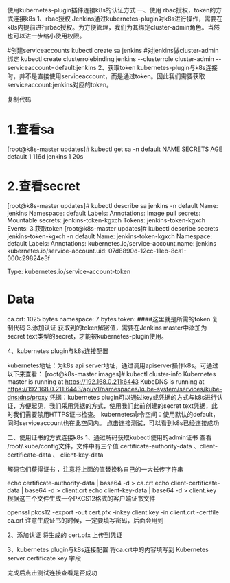 使用kubernetes-plugin插件连接k8s的认证方式
一、使用 rbac授权，token的方式连接k8s
1、rbac授权
Jenkins通过kubernetes-plugin对k8s进行操作，需要在k8s内提前进行rbac授权。为方便管理，我们为其绑定cluster-admin角色。当然也可以进一步缩小使用权限。

#创建serviceaccounts
kubectl create sa jenkins
#对jenkins做cluster-admin绑定
kubectl create clusterrolebinding jenkins --clusterrole cluster-admin --serviceaccount=default:jenkins
2、获取token
kubernetes-plugin与k8s连接时，并不是直接使用serviceaccount，而是通过token。因此我们需要获取serviceaccount:jenkins对应的token。

复制代码
# 1.查看sa
[root@k8s-master updates]# kubectl get sa -n default
NAME      SECRETS   AGE
default   1         116d
jenkins   1         20s
# 2.查看secret
[root@k8s-master updates]# kubectl describe sa jenkins -n default
Name:                jenkins
Namespace:           default
Labels:              <none>
Annotations:         <none>
Image pull secrets:  <none>
Mountable secrets:   jenkins-token-kgxch
Tokens:              jenkins-token-kgxch
Events:              <none>
3.获取token
[root@k8s-master updates]# kubectl describe secrets jenkins-token-kgxch -n default
Name:         jenkins-token-kgxch
Namespace:    default
Labels:       <none>
Annotations:  kubernetes.io/service-account.name: jenkins
              kubernetes.io/service-account.uid: 07d8890d-12cc-11eb-8ca1-000c29824e3f

Type:  kubernetes.io/service-account-token

Data
====
ca.crt:     1025 bytes
namespace:  7 bytes
token:         ####这里就是所需的token
复制代码
3.添加认证
获取到的token解密值，需要在Jenkins master中添加为secret text类型的secret，才能被kubernetes-plugin使用。



 

 

 

 4、kubernetes plugin与k8s连接配置


kubernetes地址：为k8s api server地址，通过调用apiserver操作k8s。可通过以下来查看：
[root@k8s-master images]# kubectl cluster-info
Kubernetes master is running at https://192.168.0.211:6443
KubeDNS is running at https://192.168.0.211:6443/api/v1/namespaces/kube-system/services/kube-dns:dns/proxy
凭据：kubernetes plugin可以通过key或凭据的方式与k8s进行认证，方便起见，我们采用凭据的方式，使用我们此前创建的secret text凭据，此时我们需要禁用HTTPS证书检查。
kubernetes命令空间：使用默认的default，同时serviceaccount也在此空间内。
点击连接测试，可以看到k8s已经连接成功

 二、使用证书的方式连接k8s
1、通过解码获取kubectl使用的admin证书
查看 /root/.kube/config文件，文件中有三个值 certificate-authority-data 、client-certificate-data 、 client-key-data 

解码它们获得证书 ，注意将上面的值替换称自己的一大长传字符串

echo certificate-authority-data | base64 -d > ca.crt
echo client-certificate-data | base64 -d > client.crt
echo client-key-data | base64 -d > client.key
根据这三个文件生成一个PKCS12格式的客户端证书文件

openssl pkcs12 -export -out cert.pfx -inkey client.key -in client.crt -certfile ca.crt
注意生成证书的时候，一定要填写密码，后面会用到



 

 2、添加认证
将生成的  cert.pfx  上传到凭证



 

 3、kubernetes plugin与k8s连接配置
将ca.crt中的内容填写到 Kubernetes server certificate key 字段



 

 完成后点击测试连接查看是否成功